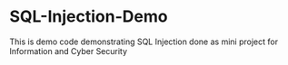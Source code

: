 # SQL-Injection-Demo
This is demo code demonstrating SQL Injection done as mini project for Information and Cyber Security
